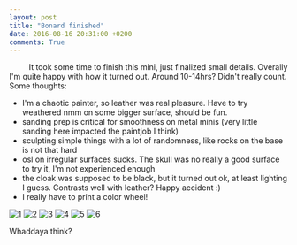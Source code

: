 ```yaml
---
layout: post
title: "Bonard finished"
date: 2016-08-16 20:31:00 +0200
comments: True
---
```



&nbsp;&nbsp;&nbsp;&nbsp;&nbsp;&nbsp;&nbsp;&nbsp;
It took some time to finish this mini, just finalized small details. Overally I'm quite happy with how it turned out. Around 10-14hrs? Didn't really count. Some thoughts:

*  I'm a chaotic painter, so leather was real pleasure. Have to try weathered nmm on some bigger surface, should be fun.
*  sanding prep is critical for smoothness on metal minis (very little sanding here impacted the paintjob I think)
*  sculpting simple things with a lot of randomness, like rocks on the base is not that hard
*  osl on irregular surfaces sucks. The skull was no really a good surface to try it, I'm not experienced enough
*  the cloak was supposed to be black, but it turned out ok, at least lighting I guess. Contrasts well with leather? Happy accident :)
*  I really have to print a color wheel!

![1](http://drive.google.com/uc?export=view&id=0B8W6Bk6dW7caZUI5Z0ExZ2t3N1U)
![2](http://drive.google.com/uc?export=view&id=0B8W6Bk6dW7caUFdwRWdLM1RoVVk)
![3](http://drive.google.com/uc?export=view&id=0B8W6Bk6dW7caUWFISzNoUTVHRDg)
![4](http://drive.google.com/uc?export=view&id=0B8W6Bk6dW7caSG9qWThTc28tV1U)
![5](http://drive.google.com/uc?export=view&id=0B8W6Bk6dW7cabE5BZXZ5ZktRbDA)
![6](http://drive.google.com/uc?export=view&id=0B8W6Bk6dW7caZy14Nm55ZUplN3M)


Whaddaya think?
